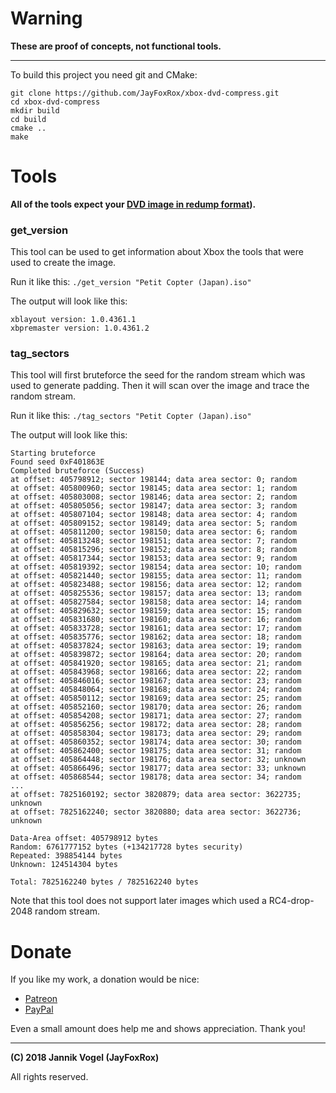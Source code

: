 # Warning

**These are proof of concepts, not functional tools.**

---

To build this project you need git and CMake:

```
git clone https://github.com/JayFoxRox/xbox-dvd-compress.git
cd xbox-dvd-compress
mkdir build
cd build
cmake ..
make
```

# Tools

**All of the tools expect your [DVD image in redump format](http://wiki.redump.org/index.php?title=Microsoft_Xbox_Dumping_Guide)).**

### get_version

This tool can be used to get information about Xbox the tools that were used to create the image.

Run it like this: `./get_version "Petit Copter (Japan).iso"`

The output will look like this:

```
xblayout version: 1.0.4361.1
xbpremaster version: 1.0.4361.2
```

### tag_sectors

This tool will first bruteforce the seed for the random stream which was used to generate padding.
Then it will scan over the image and trace the random stream.

Run it like this: `./tag_sectors "Petit Copter (Japan).iso"`

The output will look like this:

```
Starting bruteforce
Found seed 0xF401863E
Completed bruteforce (Success)
at offset: 405798912; sector 198144; data area sector: 0; random
at offset: 405800960; sector 198145; data area sector: 1; random
at offset: 405803008; sector 198146; data area sector: 2; random
at offset: 405805056; sector 198147; data area sector: 3; random
at offset: 405807104; sector 198148; data area sector: 4; random
at offset: 405809152; sector 198149; data area sector: 5; random
at offset: 405811200; sector 198150; data area sector: 6; random
at offset: 405813248; sector 198151; data area sector: 7; random
at offset: 405815296; sector 198152; data area sector: 8; random
at offset: 405817344; sector 198153; data area sector: 9; random
at offset: 405819392; sector 198154; data area sector: 10; random
at offset: 405821440; sector 198155; data area sector: 11; random
at offset: 405823488; sector 198156; data area sector: 12; random
at offset: 405825536; sector 198157; data area sector: 13; random
at offset: 405827584; sector 198158; data area sector: 14; random
at offset: 405829632; sector 198159; data area sector: 15; random
at offset: 405831680; sector 198160; data area sector: 16; random
at offset: 405833728; sector 198161; data area sector: 17; random
at offset: 405835776; sector 198162; data area sector: 18; random
at offset: 405837824; sector 198163; data area sector: 19; random
at offset: 405839872; sector 198164; data area sector: 20; random
at offset: 405841920; sector 198165; data area sector: 21; random
at offset: 405843968; sector 198166; data area sector: 22; random
at offset: 405846016; sector 198167; data area sector: 23; random
at offset: 405848064; sector 198168; data area sector: 24; random
at offset: 405850112; sector 198169; data area sector: 25; random
at offset: 405852160; sector 198170; data area sector: 26; random
at offset: 405854208; sector 198171; data area sector: 27; random
at offset: 405856256; sector 198172; data area sector: 28; random
at offset: 405858304; sector 198173; data area sector: 29; random
at offset: 405860352; sector 198174; data area sector: 30; random
at offset: 405862400; sector 198175; data area sector: 31; random
at offset: 405864448; sector 198176; data area sector: 32; unknown
at offset: 405866496; sector 198177; data area sector: 33; unknown
at offset: 405868544; sector 198178; data area sector: 34; random
...
at offset: 7825160192; sector 3820879; data area sector: 3622735; unknown
at offset: 7825162240; sector 3820880; data area sector: 3622736; unknown

Data-Area offset: 405798912 bytes
Random: 6761777152 bytes (+134217728 bytes security)
Repeated: 398854144 bytes
Unknown: 124514304 bytes

Total: 7825162240 bytes / 7825162240 bytes
```

Note that this tool does not support later images which used a RC4-drop-2048 random stream.

# Donate

If you like my work, a donation would be nice:

* [Patreon](https://www.patreon.com/jayfoxrox)
* [PayPal](https://www.paypal.com/cgi-bin/webscr?cmd=_donations&business=x1f3o3x7x%40googlemail%2ecom&lc=GB&item_name=Jannik%20Vogel%20%28JayFoxRox%29&no_note=0&currency_code=USD&bn=PP%2dDonationsBF%3abtn_donateCC_LG%2egif%3aNonHostedGuest)

Even a small amount does help me and shows appreciation. Thank you!

----

**(C) 2018 Jannik Vogel (JayFoxRox)**

All rights reserved.
